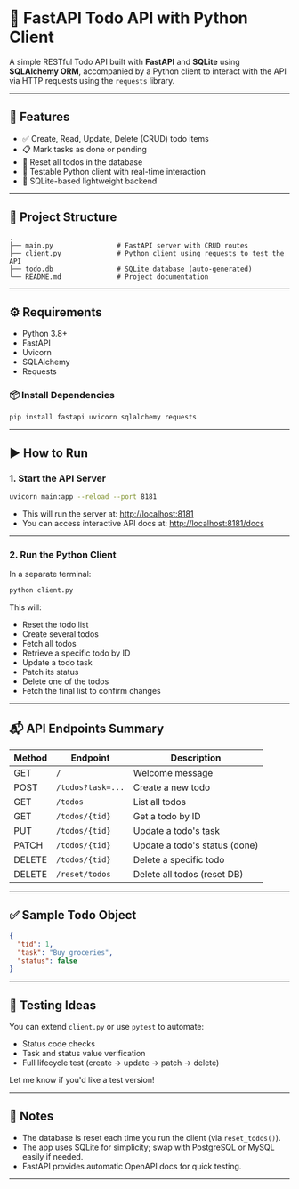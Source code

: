 
# 📝 FastAPI Todo API with Python Client

A simple RESTful Todo API built with **FastAPI** and **SQLite** using **SQLAlchemy ORM**, accompanied by a Python client to interact with the API via HTTP requests using the `requests` library.

---

## 🚀 Features

- ✅ Create, Read, Update, Delete (CRUD) todo items
- 📋 Mark tasks as done or pending
- 🔁 Reset all todos in the database
- 🧪 Testable Python client with real-time interaction
- 💾 SQLite-based lightweight backend

---

## 📂 Project Structure

```plaintext
.
├── main.py                # FastAPI server with CRUD routes
├── client.py              # Python client using requests to test the API
├── todo.db                # SQLite database (auto-generated)
└── README.md              # Project documentation
````

---

## ⚙️ Requirements

* Python 3.8+
* FastAPI
* Uvicorn
* SQLAlchemy
* Requests

### 📦 Install Dependencies

```bash
pip install fastapi uvicorn sqlalchemy requests
```

---

## ▶️ How to Run

### 1. Start the API Server

```bash
uvicorn main:app --reload --port 8181
```

* This will run the server at: [http://localhost:8181](http://localhost:8181)
* You can access interactive API docs at: [http://localhost:8181/docs](http://localhost:8181/docs)

---

### 2. Run the Python Client

In a separate terminal:

```bash
python client.py
```

This will:

* Reset the todo list
* Create several todos
* Fetch all todos
* Retrieve a specific todo by ID
* Update a todo task
* Patch its status
* Delete one of the todos
* Fetch the final list to confirm changes

---

## 📬 API Endpoints Summary

| Method | Endpoint          | Description                   |
| ------ | ----------------- | ----------------------------- |
| GET    | `/`               | Welcome message               |
| POST   | `/todos?task=...` | Create a new todo             |
| GET    | `/todos`          | List all todos                |
| GET    | `/todos/{tid}`    | Get a todo by ID              |
| PUT    | `/todos/{tid}`    | Update a todo's task          |
| PATCH  | `/todos/{tid}`    | Update a todo's status (done) |
| DELETE | `/todos/{tid}`    | Delete a specific todo        |
| DELETE | `/reset/todos`    | Delete all todos (reset DB)   |

---

## ✅ Sample Todo Object

```json
{
  "tid": 1,
  "task": "Buy groceries",
  "status": false
}
```

---

## 🧪 Testing Ideas

You can extend `client.py` or use `pytest` to automate:

* Status code checks
* Task and status value verification
* Full lifecycle test (create → update → patch → delete)

Let me know if you'd like a test version!

---

## 📌 Notes

* The database is reset each time you run the client (via `reset_todos()`).
* The app uses SQLite for simplicity; swap with PostgreSQL or MySQL easily if needed.
* FastAPI provides automatic OpenAPI docs for quick testing.

---